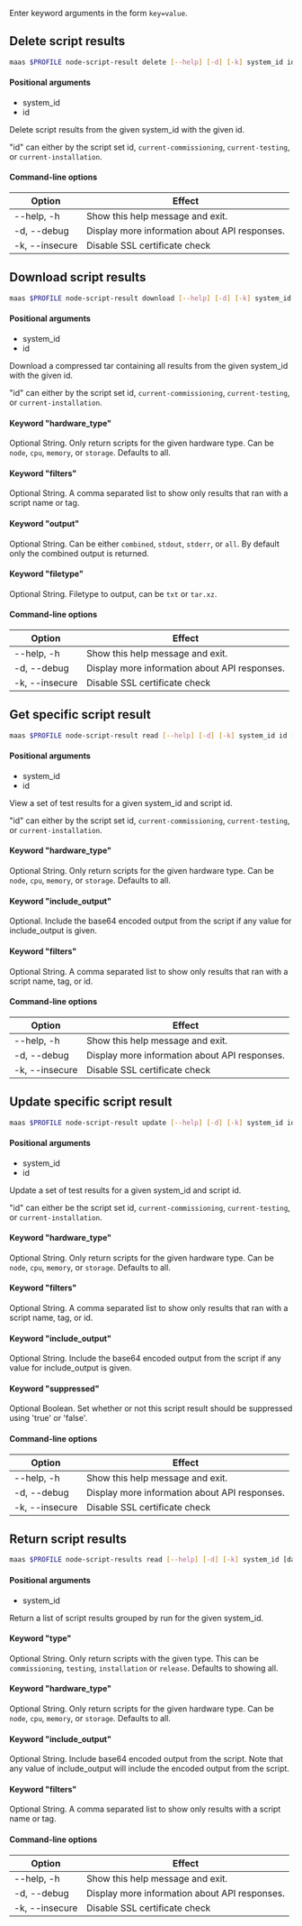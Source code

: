 Enter keyword arguments in the form `key=value`.

## Delete script results

```bash
maas $PROFILE node-script-result delete [--help] [-d] [-k] system_id id [data ...]
```

#### Positional arguments
- system_id
- id

Delete script results from the given system_id with the given id.

"id" can either by the script set id, ``current-commissioning``, ``current-testing``, or ``current-installation``.

#### Command-line options
| Option         | Effect                                        |
|----------------|-----------------------------------------------|
| --help, -h     | Show this help message and exit.              |
| -d, --debug    | Display more information about API responses. |
| -k, --insecure | Disable SSL certificate check                 |

## Download script results

```bash
maas $PROFILE node-script-result download [--help] [-d] [-k] system_id id [data ...]
```

#### Positional arguments
- system_id
- id


Download a compressed tar containing all results from the given system_id with the given id.

"id" can either by the script set id, ``current-commissioning``, ``current-testing``, or ``current-installation``.

#### Keyword "hardware_type"
Optional String.  Only return scripts for the given hardware type.  Can be ``node``, ``cpu``, ``memory``, or ``storage``.  Defaults to all.

#### Keyword "filters"
Optional String. A comma separated list to show only results that ran with a script name or tag.

#### Keyword "output"
Optional String.  Can be either ``combined``, ``stdout``, ``stderr``, or ``all``. By default only the combined output is returned.

#### Keyword "filetype"
Optional String. Filetype to output, can be ``txt`` or ``tar.xz``.

#### Command-line options
| Option         | Effect                                        |
|----------------|-----------------------------------------------|
| --help, -h     | Show this help message and exit.              |
| -d, --debug    | Display more information about API responses. |
| -k, --insecure | Disable SSL certificate check                 |

## Get specific script result

```bash
maas $PROFILE node-script-result read [--help] [-d] [-k] system_id id [data ...]
```

#### Positional arguments
- system_id
- id


View a set of test results for a given system_id and script id.

"id" can either by the script set id, ``current-commissioning``, ``current-testing``, or ``current-installation``.

#### Keyword "hardware_type"
Optional String.  Only return scripts for the given hardware type.  Can be ``node``, ``cpu``, ``memory``, or ``storage``.  Defaults to all.

#### Keyword "include_output"
Optional.  Include the base64 encoded output from the script if any value for include_output is given.

#### Keyword "filters"
Optional String. A comma separated list to show only results that ran with a script name, tag, or id.

#### Command-line options
| Option         | Effect                                        |
|----------------|-----------------------------------------------|
| --help, -h     | Show this help message and exit.              |
| -d, --debug    | Display more information about API responses. |
| -k, --insecure | Disable SSL certificate check                 |

## Update specific script result

```bash
maas $PROFILE node-script-result update [--help] [-d] [-k] system_id id [data ...]
```

#### Positional arguments
- system_id
- id

Update a set of test results for a given system_id and script id.

"id" can either be the script set id, ``current-commissioning``, ``current-testing``, or ``current-installation``.

#### Keyword "hardware_type"
Optional String.  Only return scripts for the given hardware type.  Can be ``node``, ``cpu``, ``memory``, or ``storage``.  Defaults to all.

#### Keyword "filters"
Optional String. A comma separated list to show only results that ran with a script name, tag, or id.

#### Keyword "include_output"
Optional String.  Include the base64 encoded output from the script if any value for include_output is given.

#### Keyword "suppressed"
Optional Boolean. Set whether or not this script result should be suppressed using 'true' or 'false'.

#### Command-line options
| Option         | Effect                                        |
|----------------|-----------------------------------------------|
| --help, -h     | Show this help message and exit.              |
| -d, --debug    | Display more information about API responses. |
| -k, --insecure | Disable SSL certificate check                 |

## Return script results

```bash
maas $PROFILE node-script-results read [--help] [-d] [-k] system_id [data ...]
```

#### Positional arguments
- system_id

Return a list of script results grouped by run for the given system_id.

#### Keyword "type"
Optional String.  Only return scripts with the given type. This can be ``commissioning``, ``testing``, ``installation`` or ``release``. Defaults to showing all.

#### Keyword "hardware_type"
Optional String.  Only return scripts for the given hardware type.  Can be ``node``, ``cpu``, ``memory``, or ``storage``.  Defaults to all.

#### Keyword "include_output"
Optional String.  Include base64 encoded output from the script. Note that any value of include_output will include the encoded output from the script.

#### Keyword "filters"
Optional String. A comma separated list to show only results with a script name or tag.

#### Command-line options
| Option         | Effect                                        |
|----------------|-----------------------------------------------|
| --help, -h     | Show this help message and exit.              |
| -d, --debug    | Display more information about API responses. |
| -k, --insecure | Disable SSL certificate check                 |

